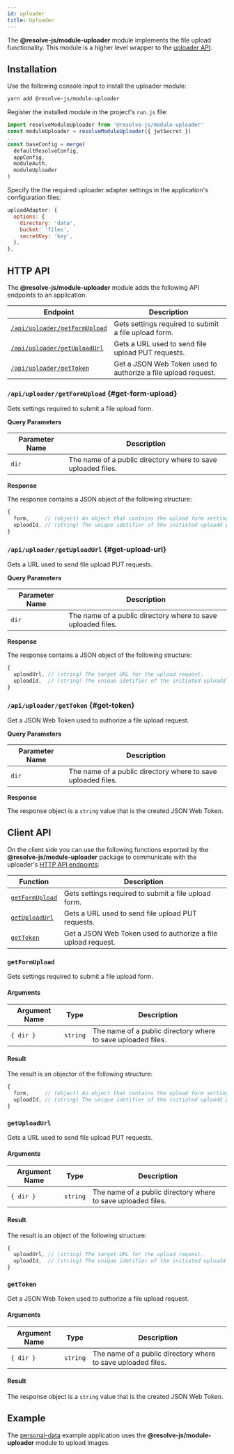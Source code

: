 ```yaml
---
id: uploader
title: Uploader
---
```


The **@resolve-js/module-uploader** module implements the file upload functionality. This module is a higher level wrapper to the [uploader API](../api/api-handler/uploader.md).

## Installation

Use the following console input to install the uploader module:

```sh
yarn add @resolve-js/module-uploader
```

Register the installed module in the project's `run.js` file:

```js title="run.js"
import resolveModuleUploader from '@resolve-js/module-uploader'
const moduleUploader = resolveModuleUploader({ jwtSecret })
...
const baseConfig = merge(
  defaultResolveConfig,
  appConfig,
  moduleAuth,
  moduleUploader
)
```

Specify the the required uploader adapter settings in the application's configuration files:

```js title="config.dev.js"
uploadAdapter: {
  options: {
    directory: 'data',
    bucket: 'files',
    secretKey: 'key',
  },
},
```

## HTTP API

The **@resolve-js/module-uploader** module adds the following API endpoints to an application:

| Endpoint                                          | Description                                                   |
| ------------------------------------------------- | ------------------------------------------------------------- |
| [`/api/uploader/getFormUpload`](#get-form-upload) | Gets settings required to submit a file upload form.          |
| [`/api/uploader/getUploadUrl`](#get-upload-url)   | Gets a URL used to send file upload PUT requests.             |
| [`/api/uploader/getToken`](#get-token)            | Get a JSON Web Token used to authorize a file upload request. |

### `/api/uploader/getFormUpload` {#get-form-upload}

Gets settings required to submit a file upload form.

**Query Parameters**

| Parameter Name | Description                                                  |
| -------------- | ------------------------------------------------------------ |
| `dir`          | The name of a public directory where to save uploaded files. |

**Response**

The response contains a JSON object of the following structure:

```js
{
  form,     // (object) An object that contains the upload form settings.
  uploadId, // (string) The unique idetifier of the initiated uploadd process.
}
```

### `/api/uploader/getUploadUrl` {#get-upload-url}

Gets a URL used to send file upload PUT requests.

**Query Parameters**

| Parameter Name | Description                                                  |
| -------------- | ------------------------------------------------------------ |
| `dir`          | The name of a public directory where to save uploaded files. |

**Response**

The response contains a JSON object of the following structure:

```js
{
  uploadUrl, // (string) The target URL for the upload request.
  uploadId,  // (string) The unique idetifier of the initiated uploadd process.
}
```

### `/api/uploader/getToken` {#get-token}

Get a JSON Web Token used to authorize a file upload request.

**Query Parameters**

| Parameter Name | Description                                                  |
| -------------- | ------------------------------------------------------------ |
| `dir`          | The name of a public directory where to save uploaded files. |

**Response**

The response object is a `string` value that is the created JSON Web Token.

## Client API

On the client side you can use the following functions exported by the **@resolve-js/module-uploader** package to communicate with the uploader's [HTTP API endpoints](#http-api):

| Function                          | Description                                                   |
| --------------------------------- | ------------------------------------------------------------- |
| [`getFormUpload`](#getformupload) | Gets settings required to submit a file upload form.          |
| [`getUploadUrl`](#getuploadurl)   | Gets a URL used to send file upload PUT requests.             |
| [`getToken`](#gettoken)           | Get a JSON Web Token used to authorize a file upload request. |

### `getFormUpload`

Gets settings required to submit a file upload form.

#### Arguments

| Argument Name | Type     | Description                                                  |
| ------------- | -------- | ------------------------------------------------------------ |
| `{ dir }`     | `string` | The name of a public directory where to save uploaded files. |

#### Result

The result is an objector of the following structure:

```js
{
  form,     // (object) An object that contains the upload form settings.
  uploadId, // (string) The unique idetifier of the initiated uploadd process.
}
```

### `getUploadUrl`

Gets a URL used to send file upload PUT requests.

#### Arguments

| Argument Name | Type     | Description                                                  |
| ------------- | -------- | ------------------------------------------------------------ |
| `{ dir }`     | `string` | The name of a public directory where to save uploaded files. |

#### Result

The result is an object of the following structure:

```js
{
  uploadUrl, // (string) The target URL for the upload request.
  uploadId,  // (string) The unique idetifier of the initiated uploadd process.
}
```

### `getToken`

Get a JSON Web Token used to authorize a file upload request.

#### Arguments

| Argument Name | Type     | Description                                                  |
| ------------- | -------- | ------------------------------------------------------------ |
| `{ dir }`     | `string` | The name of a public directory where to save uploaded files. |

#### Result

The response object is a `string` value that is the created JSON Web Token.

## Example

The [personal-data](https://github.com/reimagined/resolve/tree/master/examples/js/personal-data) example application uses the **@resolve-js/module-uploader** module to upload images.
